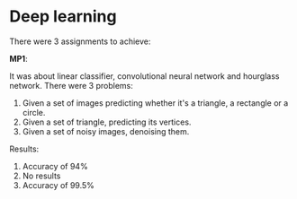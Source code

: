 # Deep learning

There were 3 assignments to achieve:

**MP1**:

It was about linear classifier, convolutional neural network and hourglass network. There were 3 
problems:
1) Given a set of images predicting whether it's a triangle, a rectangle or a circle.
2) Given a set of triangle, predicting its vertices.
3) Given a set of noisy images, denoising them. 

Results:
1) Accuracy of 94%
2) No results
3) Accuracy of 99.5%
